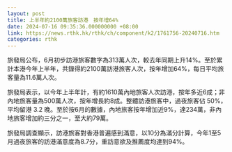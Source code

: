 ```yaml
---
layout: post
title: 上半年約2100萬旅客訪港　按年增64%
date: 2024-07-16 09:35:36.000000000 +08:00
link: https://news.rthk.hk/rthk/ch/component/k2/1761756-20240716.htm
categories: rthk
---
```


旅發局公布，6月初步訪港旅客數字為313萬人次，較去年同期上升14%。至於累計本港今年上半年，共錄得約2100萬訪港旅客人次，按年增加64%，每日平均旅客量為11.6萬人次。

旅發局表示，以今年上半年計，有約1610萬內地旅客人次訪港，按年多近6成；非內地旅客量為500萬人次，按年增長約8成。整體訪港旅客中，過夜旅客佔 50%，平均留港 3.2 晚。至於按6月的數據，內地旅客按年增加近9%，達234萬，非內地旅客增加約三分之一，至大約79萬。

旅發局調查顯示，訪港旅客對香港普遍感到滿意，以10分為滿分計算，今年1至5月過夜旅客的訪港滿意度為8.7分，重訪意欲及推薦度均達到94%。
